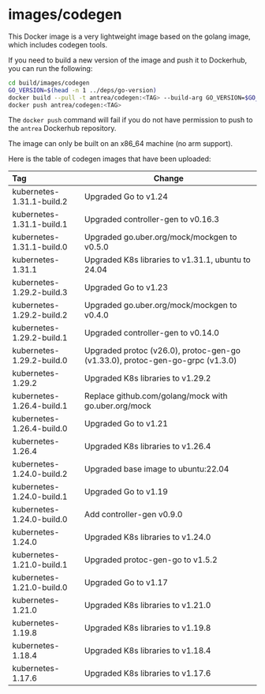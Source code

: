# images/codegen

This Docker image is a very lightweight image based on the golang image, which
includes codegen tools.

If you need to build a new version of the image and push it to Dockerhub, you
can run the following:

```bash
cd build/images/codegen
GO_VERSION=$(head -n 1 ../deps/go-version)
docker build --pull -t antrea/codegen:<TAG> --build-arg GO_VERSION=$GO_VERSION .
docker push antrea/codegen:<TAG>
```

The `docker push` command will fail if you do not have permission to push to the
`antrea` Dockerhub repository.

The image can only be built on an x86_64 machine (no arm support).

Here is the table of codegen images that have been uploaded:

| Tag                       | Change                                                                        |
| :------------------------ | ----------------------------------------------------------------------------- |
| kubernetes-1.31.1-build.2 | Upgraded Go to v1.24                                                          |
| kubernetes-1.31.1-build.1 | Upgraded controller-gen to v0.16.3                                            |
| kubernetes-1.31.1-build.0 | Upgraded go.uber.org/mock/mockgen to v0.5.0                                   |
| kubernetes-1.31.1         | Upgraded K8s libraries to v1.31.1, ubuntu to 24.04                            |
| kubernetes-1.29.2-build.3 | Upgraded Go to v1.23                                                          |
| kubernetes-1.29.2-build.2 | Upgraded go.uber.org/mock/mockgen to v0.4.0                                   |
| kubernetes-1.29.2-build.1 | Upgraded controller-gen to v0.14.0                                            |
| kubernetes-1.29.2-build.0 | Upgraded protoc (v26.0), protoc-gen-go (v1.33.0), protoc-gen-go-grpc (v1.3.0) |
| kubernetes-1.29.2         | Upgraded K8s libraries to v1.29.2                                             |
| kubernetes-1.26.4-build.1 | Replace github.com/golang/mock with go.uber.org/mock                          |
| kubernetes-1.26.4-build.0 | Upgraded Go to v1.21                                                          |
| kubernetes-1.26.4         | Upgraded K8s libraries to v1.26.4                                             |
| kubernetes-1.24.0-build.2 | Upgraded base image to ubuntu:22.04                                           |
| kubernetes-1.24.0-build.1 | Upgraded Go to v1.19                                                          |
| kubernetes-1.24.0-build.0 | Add controller-gen v0.9.0                                                     |
| kubernetes-1.24.0         | Upgraded K8s libraries to v1.24.0                                             |
| kubernetes-1.21.0-build.1 | Upgraded protoc-gen-go to v1.5.2                                              |
| kubernetes-1.21.0-build.0 | Upgraded Go to v1.17                                                          |
| kubernetes-1.21.0         | Upgraded K8s libraries to v1.21.0                                             |
| kubernetes-1.19.8         | Upgraded K8s libraries to v1.19.8                                             |
| kubernetes-1.18.4         | Upgraded K8s libraries to v1.18.4                                             |
| kubernetes-1.17.6         | Upgraded K8s libraries to v1.17.6                                             |
